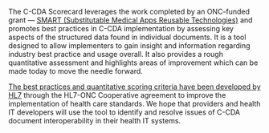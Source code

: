 The C-CDA Scorecard leverages the work completed by an ONC-funded grant — [SMART (Substitutable Medical Apps Reusable Technologies)](https://smarthealthit.org/) and promotes best practices in C-CDA implementation by assessing key aspects of the structured data found in individual documents. It is a tool designed to allow implementers to gain insight and information regarding industry best practice and usage overall. It also provides a rough quantitative assessment and highlights areas of improvement which can be made today to move the needle forward. 

[The best practices and quantitative scoring criteria have been developed by HL7](https://www.hl7.org/implement/standards/product_brief.cfm?product_id=534) through the HL7-ONC Cooperative agreement to improve the implementation of health care standards. We hope that providers and health IT developers will use the tool to identify and resolve issues of C-CDA document interoperability in their health IT systems.
